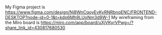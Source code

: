 My Figma project is https://www.figma.com/design/Nj8WnCqoyEvKyRNRbnoENC/FRONTEND-DESKTOP?node-id=0-1&t=kdp6Mh9LUoNm3d9W-1
My wireframing from the Miro board is https://miro.com/app/board/uXjVKyrVPwg=/?share_link_id=430817680530
